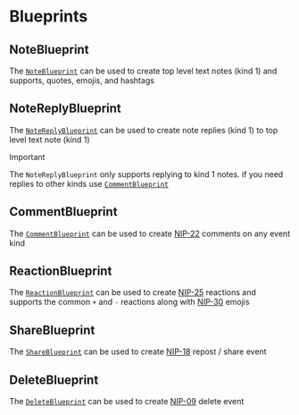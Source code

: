 # Blueprints

## NoteBlueprint

The [`NoteBlueprint`](https://hzrd149.github.io/applesauce/typedoc/functions/applesauce_factory.Blueprints.NoteBlueprint.html) can be used to create top level text notes (kind 1) and supports, quotes, emojis, and hashtags

## NoteReplyBlueprint

The [`NoteReplyBlueprint`](https://hzrd149.github.io/applesauce/typedoc/functions/applesauce_factory.Blueprints.NoteReplyBlueprint.html) can be used to create note replies (kind 1) to top level text note (kind 1)

> [!IMPORTANT]
> The `NoteReplyBlueprint` only supports replying to kind 1 notes. if you need replies to other kinds use [`CommentBlueprint`](https://hzrd149.github.io/applesauce/typedoc/functions/applesauce_factory.Blueprints.CommentBlueprint.html)

## CommentBlueprint

The [`CommentBlueprint`](https://hzrd149.github.io/applesauce/typedoc/functions/applesauce_factory.Blueprints.CommentBlueprint.html) can be used to create [NIP-22](https://github.com/nostr-protocol/nips/blob/master/22.md) comments on any event kind

## ReactionBlueprint

The [`ReactionBlueprint`](https://hzrd149.github.io/applesauce/typedoc/functions/applesauce_factory.Blueprints.ReactionBlueprint.html) can be used to create [NIP-25](https://github.com/nostr-protocol/nips/blob/master/25.md) reactions and supports the common `+` and `-` reactions along with [NIP-30](https://github.com/nostr-protocol/nips/blob/master/30.md) emojis

## ShareBlueprint

The [`ShareBlueprint`](https://hzrd149.github.io/applesauce/typedoc/functions/applesauce_factory.Blueprints.ShareBlueprint.html) can be used to create [NIP-18](https://github.com/nostr-protocol/nips/blob/master/18.md) repost / share event

## DeleteBlueprint

The [`DeleteBlueprint`](https://hzrd149.github.io/applesauce/typedoc/functions/applesauce_factory.Blueprints.DeleteBlueprint.html) can be used to create [NIP-09](https://github.com/nostr-protocol/nips/blob/master/09.md) delete event

